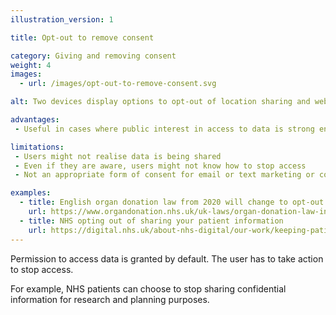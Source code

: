 ```yaml
---
illustration_version: 1

title: Opt-out to remove consent

category: Giving and removing consent
weight: 4
images:
  - url: /images/opt-out-to-remove-consent.svg

alt: Two devices display options to opt-out of location sharing and web browser tracking.

advantages:
 - Useful in cases where public interest in access to data is strong enough, for example medical research

limitations:
 - Users might not realise data is being shared
 - Even if they are aware, users might not know how to stop access
 - Not an appropriate form of consent for email or text marketing or communication. Users must give specific consent for this.

examples:
  - title: English organ donation law from 2020 will change to opt-out rather than opt-in
    url: https://www.organdonation.nhs.uk/uk-laws/organ-donation-law-in-england/
  - title: NHS opting out of sharing your patient information
    url: https://digital.nhs.uk/about-nhs-digital/our-work/keeping-patient-data-safe/how-we-look-after-your-health-and-care-information/your-information-choices/opting-out-of-sharing-your-confidential-patient-information
---
```


Permission to access data is granted by default. The user has to take action to stop access.

For example, NHS patients can choose to stop sharing confidential information for research and planning purposes.
